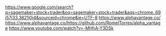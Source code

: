 https://www.google.com/search?q=sagemaker+stock+trader&oq=sagemaker+stock+trader&aqs=chrome..69i57j33.3821j0j4&sourceid=chrome&ie=UTF-8
https://www.alphavantage.co/
https://www.alphavantage.co/https://github.com/RomelTorres/alpha_vantage
https://www.youtube.com/watch?v=-MHhA-Y3DSk